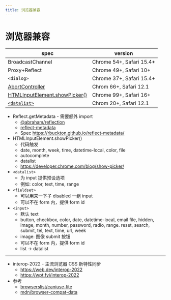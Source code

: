 ```yaml
---
title: 浏览器兼容
---
```


# 浏览器兼容

| spec                            | version                  |
| ------------------------------- | ------------------------ |
| BroadcastChannel                | Chrome 54+, Safari 15.4+ |
| Proxy+Reflect                   | Chrome 49+, Safari 10+   |
| `<dialog>`                      | Chrome 37+, Safari 15.4+ |
| [AbortController]               | Chrom 66+, Safari 12.1   |
| [HTMLInputElement.showPicker()] | Chrome 99+, Safari 16+   |
| [`<datalist>`]                  | Chrom 20+, Safari 12.1   |

- Reflect.getMetadata - 需要额外 import
  - [@abraham/reflection](https://github.com/abraham/reflection)
  - [reflect-metadata](https://github.com/rbuckton/reflect-metadata)
  - Spec https://rbuckton.github.io/reflect-metadata/
- HTMLInputElement.showPicker()
  - 代码触发
  - date, month, week, time, datetime-local, color, file
  - autocomplete
  - datalist
  - https://developer.chrome.com/blog/show-picker/
- `<datalist>`
  - 为 input 提供预设选项
  - 例如: color, text, time, range
- `<fieldset>`
  - 可以用来一下子 disabled 一组 input
  - 可以不在 form 内，提供 form id
- `<input>`
  - 默认 text
  - button, checkbox, color, date, datetime-local, email file, hidden, image, month, number, password, radio, range. reset, search, submit, tel, text, time, url, week
  - image: 图像 submit 按钮
  - 可以不在 form 内，提供 form id
  - list -> datalist

[abortcontroller]: https://developer.mozilla.org/en-US/docs/Web/API/AbortController
[htmlinputelement.showpicker()]: https://developer.mozilla.org/en-US/docs/Web/API/HTMLInputElement/showPicker
[`<datalist>`]: https://developer.mozilla.org/en-US/docs/Web/HTML/Element/datalist

---

- interop-2022 - 主流浏览器 CSS 新特性同步
  - https://web.dev/interop-2022
  - https://wpt.fyi/interop-2022
- 参考
  - [browserslist/caniuse-lite](https://github.com/browserslist/caniuse-lite)
  - [mdn/browser-compat-data](https://github.com/mdn/browser-compat-data)
